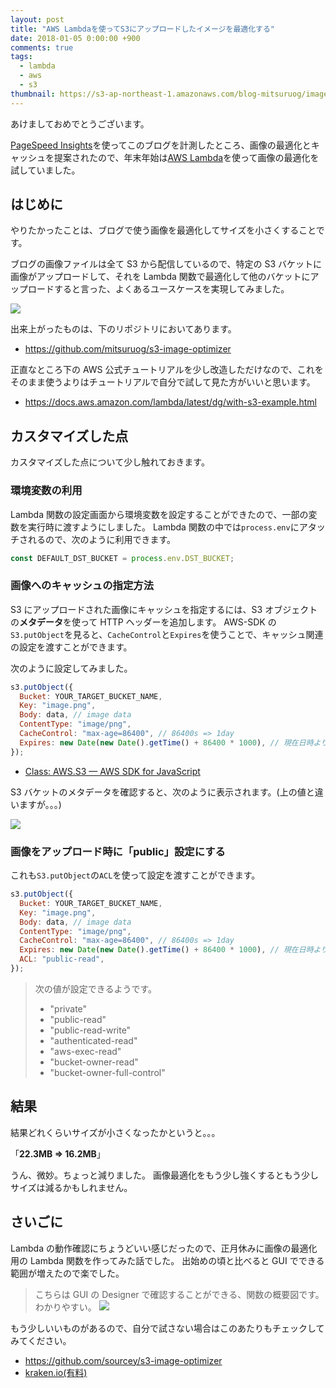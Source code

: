 ```yaml
---
layout: post
title: "AWS Lambdaを使ってS3にアップロードしたイメージを最適化する"
date: 2018-01-05 0:00:00 +900
comments: true
tags:
  - lambda
  - aws
  - s3
thumbnail: https://s3-ap-northeast-1.amazonaws.com/blog-mitsuruog/images/2018/lambda-s3.png
---
```


あけましておめでとうございます。

[PageSpeed Insights](https://developers.google.com/speed/pagespeed/insights/)を使ってこのブログを計測したところ、画像の最適化とキャッシュを提案されたので、年末年始は[AWS Lambda](https://docs.aws.amazon.com/ja_jp/lambda/latest/dg/welcome.html)を使って画像の最適化を試していました。

## はじめに

やりたかったことは、ブログで使う画像を最適化してサイズを小さくすることです。

ブログの画像ファイルは全て S3 から配信しているので、特定の S3 バケットに画像がアップロードして、それを Lambda 関数で最適化して他のバケットにアップロードすると言った、よくあるユースケースを実現してみました。

![](https://docs.aws.amazon.com/lambda/latest/dg/images/s3-admin-iser-walkthrough-20.png)

出来上がったものは、下のリポジトリにおいてあります。

- <https://github.com/mitsuruog/s3-image-optimizer>

正直なところ下の AWS 公式チュートリアルを少し改造しただけなので、これをそのまま使うよりはチュートリアルで自分で試して見た方がいいと思います。

- <https://docs.aws.amazon.com/lambda/latest/dg/with-s3-example.html>

## カスタマイズした点

カスタマイズした点について少し触れておきます。

### 環境変数の利用

Lambda 関数の設定画面から環境変数を設定することができたので、一部の変数を実行時に渡すようにしました。
Lambda 関数の中では`process.env`にアタッチされるので、次のように利用できます。

```javascript
const DEFAULT_DST_BUCKET = process.env.DST_BUCKET;
```

### 画像へのキャッシュの指定方法

S3 にアップロードされた画像にキャッシュを指定するには、S3 オブジェクトの**メタデータ**を使って HTTP ヘッダーを追加します。
AWS-SDK の`S3.putObject`を見ると、`CacheControl`と`Expires`を使うことで、キャッシュ関連の設定を渡すことができます。

次のように設定してみました。

```javascript
s3.putObject({
  Bucket: YOUR_TARGET_BUCKET_NAME,
  Key: "image.png",
  Body: data, // image data
  ContentType: "image/png",
  CacheControl: "max-age=86400", // 86400s => 1day
  Expires: new Date(new Date().getTime() + 86400 * 1000), // 現在日時より1日後
});
```

- [Class: AWS\.S3 — AWS SDK for JavaScript](https://docs.aws.amazon.com/AWSJavaScriptSDK/latest/AWS/S3.html#putObject-property)

S3 バケットのメタデータを確認すると、次のように表示されます。(上の値と違いますが。。。)

![](https://s3-ap-northeast-1.amazonaws.com/blog-mitsuruog/images/2018/lambda-s3-01.png)

### 画像をアップロード時に「public」設定にする

これも`S3.putObject`の`ACL`を使って設定を渡すことができます。

```javascript
s3.putObject({
  Bucket: YOUR_TARGET_BUCKET_NAME,
  Key: "image.png",
  Body: data, // image data
  ContentType: "image/png",
  CacheControl: "max-age=86400", // 86400s => 1day
  Expires: new Date(new Date().getTime() + 86400 * 1000), // 現在日時より1日後
  ACL: "public-read",
});
```

> 次の値が設定できるようです。
>
> - "private"
> - "public-read"
> - "public-read-write"
> - "authenticated-read"
> - "aws-exec-read"
> - "bucket-owner-read"
> - "bucket-owner-full-control"

## 結果

結果どれくらいサイズが小さくなったかというと。。。

「**22.3MB => 16.2MB**」

うん、微妙。ちょっと減りました。
画像最適化をもう少し強くするともう少しサイズは減るかもしれません。

## さいごに

Lambda の動作確認にちょうどいい感じだったので、正月休みに画像の最適化用の Lambda 関数を作ってみた話でした。
出始めの頃と比べると GUI でできる範囲が増えたので楽でした。

> こちらは GUI の Designer で確認することができる、関数の概要図です。わかりやすい。
> ![](https://s3-ap-northeast-1.amazonaws.com/blog-mitsuruog/images/2018/lambda-s3-02.png)

もう少しいいものがあるので、自分で試さない場合はこのあたりもチェックしてみてください。

- <https://github.com/sourcey/s3-image-optimizer>
- [kraken.io(有料)](https://kraken.io/)
